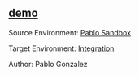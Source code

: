 ## [demo](https://app.salto.io/orgs/84e41f56-7290-4005-85ea-2b1daf513340/envs/421e8580-6149-4ce8-a304-2d79afa136b2/deployments/7913516a-c19b-4eda-8b5a-e6813306a4e0)

Source Environment: [Pablo Sandbox](https://app.salto.io/orgs/84e41f56-7290-4005-85ea-2b1daf513340/envs/9acd5bb6-aedd-4d2e-9e0c-4ca3305ab117) 

Target Environment: [Integration](https://app.salto.io/orgs/84e41f56-7290-4005-85ea-2b1daf513340/envs/421e8580-6149-4ce8-a304-2d79afa136b2) 

Author: Pablo Gonzalez